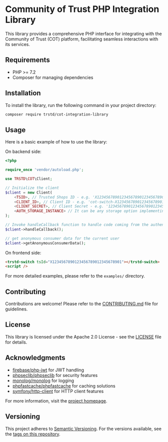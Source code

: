 # Community of Trust PHP Integration Library

This library provides a comprehensive PHP interface for integrating with the Community of Trust (COT) platform, facilitating seamless interactions with its services.

## Requirements

- PHP >= 7.2
- Composer for managing dependencies

## Installation

To install the library, run the following command in your project directory:

```sh
composer require trstd/cot-integration-library
```

## Usage

Here is a basic example of how to use the library:

On backend side:

```php
<?php

require_once 'vendor/autoload.php';

use TRSTD\COT\Client;

// Initialize the client
$client = new Client(
    <TSID>, // Trusted Shops ID - e.g. 'X1234567890123456789012345678901'
    <CLIENT_ID>, // Client ID - e.g. 'cot-switch-X1234567890123456789012345678901'
    <CLIENT_SECRET>, // Client Secret - e.g. '1234567890123456789012345678901234567890123456789012345678901234'
    <AUTH_STORAGE_INSTANCE> // It can be any storage option implementing AuthStorageInterface - e.g. new DatabaseAuthStorage()
);

// Invoke handleCallback function to handle code coming from the authentication server
$client->handleCallback();

// get anonymous consumer data for the current user
$client->getAnonymousConsumerData();
```

On frontend side:

```html
<trstd-switch tsId="X1234567890123456789012345678901"></trstd-switch>
<script />
```

For more detailed examples, please refer to the `examples/` directory.

## Contributing

Contributions are welcome! Please refer to the [CONTRIBUTING.md](CONTRIBUTING.md) file for guidelines.

## License

This library is licensed under the Apache 2.0 License - see the [LICENSE](LICENSE) file for details.

## Acknowledgments

- [firebase/php-jwt](https://github.com/firebase/php-jwt) for JWT handling
- [phpseclib/phpseclib](https://github.com/phpseclib/phpseclib) for security features
- [monolog/monolog](https://github.com/Seldaek/monolog) for logging
- [phpfastcache/phpfastcache](https://github.com/PHPSocialNetwork/phpfastcache) for caching solutions
- [symfony/http-client](https://github.com/symfony/http-client) for HTTP client features

For more information, visit the [project homepage](https://github.com/trustedshops-public/cot-php-integration-library).

## Versioning

This project adheres to [Semantic Versioning](https://semver.org/). For the versions available, see the [tags on this repository](
    https://github.com/trustedshops-public/cot-php-integration-library/tags
).
